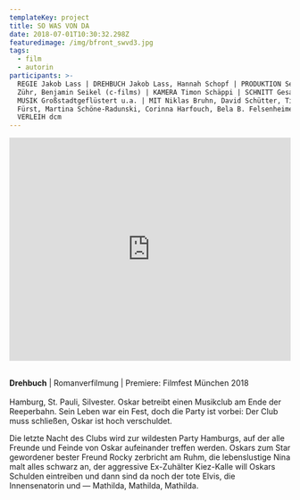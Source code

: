 ```yaml
---
templateKey: project
title: SO WAS VON DA
date: 2018-07-01T10:30:32.298Z
featuredimage: /img/bfront_swvd3.jpg
tags:
  - film
  - autorin
participants: >-
  REGIE Jakob Lass | DREHBUCH Jakob Lass, Hannah Schopf | PRODUKTION Sebastian
  Zühr, Benjamin Seikel (c-films) | KAMERA Timon Schäppi | SCHNITT Gesa Jäger |
  MUSIK Großstadtgeflüstert u.a. | MIT Niklas Bruhn, David Schütter, Tinka
  Fürst, Martina Schöne-Radunski, Corinna Harfouch, Bela B. Felsenheimer u.a.  |
  VERLEIH dcm
---
```

<iframe width="100%" height="400" src="https://www.youtube.com/embed/axpWiy9WxrY" frameborder="0" allow="accelerometer; autoplay; encrypted-media; gyroscope; picture-in-picture" allowfullscreen></iframe>

\
**Drehbuch** | Romanverfilmung | Premiere: Filmfest München 2018\
\
Hamburg, St. Pauli, Silvester. Oskar betreibt einen Musikclub am Ende der Reeperbahn. Sein Leben war ein Fest, doch die Party ist vorbei: Der Club muss schließen, Oskar ist hoch verschuldet. 

Die letzte Nacht des Clubs wird zur wildesten Party Hamburgs, auf der alle Freunde und Feinde von Oskar aufeinander treffen werden. Oskars zum Star gewordener bester Freund Rocky zerbricht am Ruhm, die lebenslustige Nina malt alles schwarz an, der aggressive Ex-Zuhälter Kiez-Kalle will Oskars Schulden eintreiben und dann sind da noch der tote Elvis, die Innensenatorin und — Mathilda, Mathilda, Mathilda.
